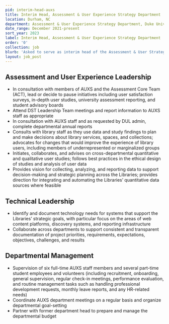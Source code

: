```yaml
---
pid: interim-head-auxs
title: Interim Head, Assessment & User Experience Strategy Department
location: Durham, NC
department: Assessment & User Experience Strategy Department, Duke University Libraries
date_range: December 2021-present
sort_year: 2023
label: Interim Head, Assessment & User Experience Strategy Department
order: '0'
collection: job
blurb: 'Asked to serve as interim head of the Assessment & User Strategy Department as a result of vacancies and cascading interim appointments in other areas of the Libraries'
layout: job_post
---
```

## Assessment and User Experience Leadership
* In consultation with members of AUXS and the Assessment Core Team (ACT), lead or decide to pause initiatives including user satisfaction surveys, in-depth user studies, university assessment reporting, and student advisory boards
* Attend DST Leadership Team meetings and report information to AUXS staff as appropriate
* In consultation with AUXS staff and as requested by DUL admin, complete departmental annual reports
* Consults with library staff as they use data and study findings to plan and make decisions about library services, spaces, and collections; advocates for changes that would improve the experience of library users, including members of underrepresented or marginalized groups
* Initiates, collaborates, and advises on cross-departmental quantitative and qualitative user studies; follows best practices in the ethical design of studies and analysis of user data
* Provides vision for collecting, analyzing, and reporting data to support decision-making and strategic planning across the Libraries; provides direction for integrating and automating the Libraries’ quantitative data sources where feasible

## Technical Leadership
* Identify and document technology needs for systems that support the Libraries’ strategic goals, with particular focus on the areas of web content platforms, discovery systems, and reporting infrastructure
* Collaborate across departments to support consistent and transparent documentation of project priorities, requirements, expectations, objectives, challenges, and results

## Departmental Management

* Supervision of six full-time AUXS staff members and several part-time student employees and volunteers (including recruitment, onboarding, general supervision, regular check-in meetings, performance evaluation, and routine management tasks such as handling professional development requests, monthly leave reports, and any HR-related needs)
* Coordinate AUXS department meetings on a regular basis and organize departmental goal-setting
* Partner with former department head to prepare and manage the departmental budget

